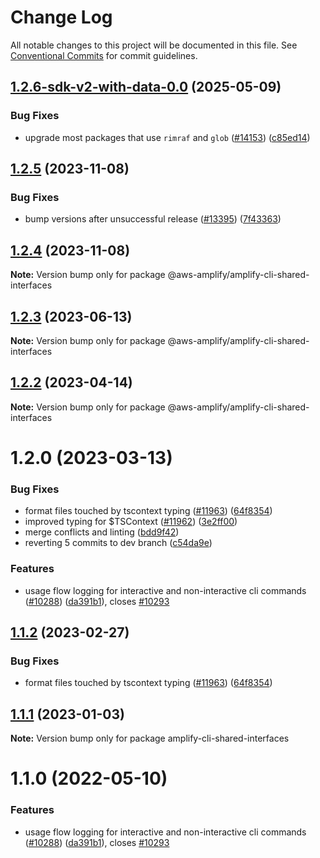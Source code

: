 # Change Log

All notable changes to this project will be documented in this file.
See [Conventional Commits](https://conventionalcommits.org) for commit guidelines.

## [1.2.6-sdk-v2-with-data-0.0](https://github.com/aws-amplify/amplify-cli/compare/@aws-amplify/amplify-cli-shared-interfaces@1.2.5...@aws-amplify/amplify-cli-shared-interfaces@1.2.6-sdk-v2-with-data-0.0) (2025-05-09)


### Bug Fixes

* upgrade most packages that use `rimraf` and `glob` ([#14153](https://github.com/aws-amplify/amplify-cli/issues/14153)) ([c85ed14](https://github.com/aws-amplify/amplify-cli/commit/c85ed14b2fe61c09a026f7bb7c82857b5227dff2))





## [1.2.5](https://github.com/aws-amplify/amplify-cli/compare/@aws-amplify/amplify-cli-shared-interfaces@1.2.3...@aws-amplify/amplify-cli-shared-interfaces@1.2.5) (2023-11-08)


### Bug Fixes

* bump versions after unsuccessful release ([#13395](https://github.com/aws-amplify/amplify-cli/issues/13395)) ([7f43363](https://github.com/aws-amplify/amplify-cli/commit/7f433637b052d6dd33fcbf87f390a6b85e9de5b7))





## [1.2.4](https://github.com/aws-amplify/amplify-cli/compare/@aws-amplify/amplify-cli-shared-interfaces@1.2.3...@aws-amplify/amplify-cli-shared-interfaces@1.2.4) (2023-11-08)

**Note:** Version bump only for package @aws-amplify/amplify-cli-shared-interfaces





## [1.2.3](https://github.com/aws-amplify/amplify-cli/compare/@aws-amplify/amplify-cli-shared-interfaces@1.2.2...@aws-amplify/amplify-cli-shared-interfaces@1.2.3) (2023-06-13)

**Note:** Version bump only for package @aws-amplify/amplify-cli-shared-interfaces





## [1.2.2](https://github.com/aws-amplify/amplify-cli/compare/@aws-amplify/amplify-cli-shared-interfaces@1.2.0...@aws-amplify/amplify-cli-shared-interfaces@1.2.2) (2023-04-14)

**Note:** Version bump only for package @aws-amplify/amplify-cli-shared-interfaces





# 1.2.0 (2023-03-13)


### Bug Fixes

* format files touched by tscontext typing ([#11963](https://github.com/aws-amplify/amplify-cli/issues/11963)) ([64f8354](https://github.com/aws-amplify/amplify-cli/commit/64f83540419f3b512544448baba98bbb3f623f7c))
* improved typing for $TSContext ([#11962](https://github.com/aws-amplify/amplify-cli/issues/11962)) ([3e2ff00](https://github.com/aws-amplify/amplify-cli/commit/3e2ff00cce8079974394c98b4a843f2246cee7dd))
* merge conflicts and linting ([bdd9f42](https://github.com/aws-amplify/amplify-cli/commit/bdd9f420303872c14db80e38e91c03b627503801))
* reverting 5 commits to dev branch ([c54da9e](https://github.com/aws-amplify/amplify-cli/commit/c54da9eb69031bd665d50b6cd2dd8d3833c778bc))


### Features

* usage flow logging for interactive and non-interactive cli commands ([#10288](https://github.com/aws-amplify/amplify-cli/issues/10288)) ([da391b1](https://github.com/aws-amplify/amplify-cli/commit/da391b146612d8914f72e558e5503d075456c820)), closes [#10293](https://github.com/aws-amplify/amplify-cli/issues/10293)





## [1.1.2](https://github.com/aws-amplify/amplify-cli/compare/amplify-cli-shared-interfaces@1.1.1...amplify-cli-shared-interfaces@1.1.2) (2023-02-27)


### Bug Fixes

* format files touched by tscontext typing ([#11963](https://github.com/aws-amplify/amplify-cli/issues/11963)) ([64f8354](https://github.com/aws-amplify/amplify-cli/commit/64f83540419f3b512544448baba98bbb3f623f7c))





## [1.1.1](https://github.com/aws-amplify/amplify-cli/compare/amplify-cli-shared-interfaces@1.1.0...amplify-cli-shared-interfaces@1.1.1) (2023-01-03)

**Note:** Version bump only for package amplify-cli-shared-interfaces





# 1.1.0 (2022-05-10)


### Features

* usage flow logging for interactive and non-interactive cli commands ([#10288](https://github.com/aws-amplify/amplify-cli/issues/10288)) ([da391b1](https://github.com/aws-amplify/amplify-cli/commit/da391b146612d8914f72e558e5503d075456c820)), closes [#10293](https://github.com/aws-amplify/amplify-cli/issues/10293)
